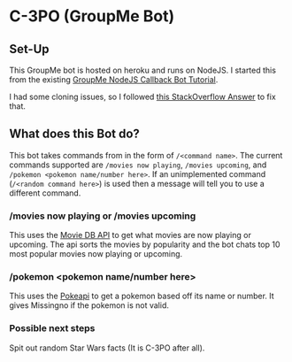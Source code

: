 # C-3PO (GroupMe Bot)

## Set-Up
This GroupMe bot is hosted on heroku and runs on NodeJS. I started this from the existing [GroupMe NodeJS Callback Bot Tutorial](https://github.com/groupme/bot-tutorial-nodejs).

I had some cloning issues, so I followed [this StackOverflow Answer](http://stackoverflow.com/questions/18751063/trying-to-heroku-gitclone-after-heroku-fork-yields-an-empty-repository) to fix that.



## What does this Bot do?

This bot takes commands from in the form of `/<command name>`. The current commands supported are 
`/movies now playing`, `/movies upcoming`, and `/pokemon <pokemon name/number here>`. If an unimplemented command (`/<random command here>`) is used then a message will tell you to use a different command.


### /movies now playing or /movies upcoming
This uses the [Movie DB API](https://developers.themoviedb.org/4/getting-started) to get what movies are now playing or upcoming. The api sorts the movies by popularity and the bot chats top 10 most popular movies now playing or upcoming.

### /pokemon <pokemon name/number here>
This uses the [Pokeapi](http://pokeapi.co/) to get a pokemon based off its name or number. It gives Missingno if the pokemon is not valid. 

### Possible next steps
Spit out random Star Wars facts (It is C-3PO after all).